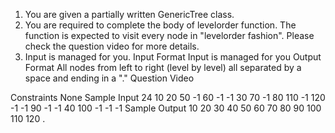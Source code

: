 1. You are given a partially written GenericTree class.
2. You are required to complete the body of levelorder function. The function is expected to visit every node in "levelorder fashion". Please check the question video for more details.
3. Input is managed for you.
   Input Format
   Input is managed for you
   Output Format
   All nodes from left to right (level by level) all separated by a space and ending in a "."
   Question Video

Constraints
None
Sample Input
24
10 20 50 -1 60 -1 -1 30 70 -1 80 110 -1 120 -1 -1 90 -1 -1 40 100 -1 -1 -1
Sample Output
10 20 30 40 50 60 70 80 90 100 110 120 .
